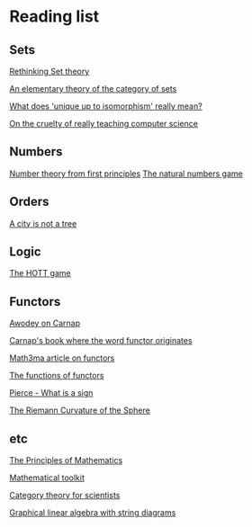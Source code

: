 Reading list
===

Sets
---

[Rethinking Set theory](https://arxiv.org/pdf/1212.6543.pdf)

[An elementary theory of the category of sets](http://www.tac.mta.ca/tac/reprints/articles/11/tr11.pdf)

[What does 'unique up to isomorphism' really mean?](https://statusfailed.com/blog/2019/04/25/what-does-unique-up-to-isomorphism-really-mean.html)

[On the cruelty of really teaching computer science](https://www.cs.utexas.edu/users/EWD/transcriptions/EWD10xx/EWD1036.html)

Numbers
---

[Number theory from first principles](https://explained-from-first-principles.com/number-theory/)
[The natural numbers game](https://www.ma.imperial.ac.uk/~buzzard/xena/natural_number_game/)

Orders
---

[A city is not a tree](https://www.patternlanguage.com/archive/cityisnotatree.html)

Logic
---

[The HOTT game](https://homotopytypetheory.org/2021/12/01/the-hott-game/)

Functors
---

[Awodey on Carnap](https://www.youtube.com/watch?v=alLgEf0uVkg&t=111s)

[Carnap's book where the word functor originates](https://ia601205.us.archive.org/22/items/in.ernet.dli.2015.136409/2015.136409.The-Logical-Syntax-Of-Language.pdf)

[Math3ma article on functors](https://www.math3ma.com/blog/what-is-a-functor-part-1)

[The functions of functors](https://www.lifeoflevi.com/)

[Pierce - What is a sign](https://www.marxists.org/reference/subject/philosophy/works/us/peirce1.htm)

[ The Riemann Curvature of the Sphere ](https://math.ucr.edu/home/baez/gr/oz1.html)

etc
---


[The Principles of Mathematics](https://people.umass.edu/klement/pom/)


[Mathematical toolkit](https://www.youtube.com/watch?v=8j9AF2cfmFo&list=PLk-BCMYCWSzW-nPNnw19Y6oQJnvaAcp1I)


[Category theory for scientists](https://arxiv.org/pdf/1302.6946.pdf)


[Graphical linear algebra with string diagrams](https://graphicallinearalgebra.net/2015/04/26/adding-part-1-and-mr-fibonacci/)
